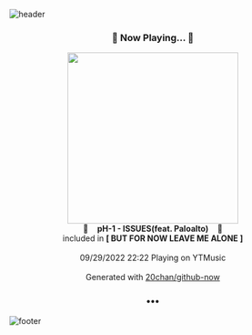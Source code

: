 ![header](https://capsule-render.vercel.app/api?type=wave&height=170&section=header&text=Hi.%20I'm%20SHIFT&fontColor=090707&fontAlignX=45&fontAlignY=65&fontSize=100)

<h3 align="center">🎵 Now Playing... 🎵</h3>
<p align="center">
  <a href="https://music.youtube.com/watch?v=bxo9b4MumnI">
    <img width="300" src="https://lh3.googleusercontent.com/KUBxuLALJJOppf3WigXZa-p9lr32PZ5uDfLB54ZSka4t6vBtwZgr7hKeaqjI_xIra__dFsmn6iT0O7bg">
  </a>
  <br>
  🎵&nbsp&nbsp&nbsp <b>pH-1 - ISSUES(feat. Paloalto)</b> &nbsp&nbsp&nbsp🎵
  <br>
  included in <b>[ BUT FOR NOW LEAVE ME ALONE ]</b>
  
  <br />
  <br />
  09/29/2022 22:22 Playing on YTMusic
  <br />
  <br />
  Generated with <a href="https://github.com/20chan/github-now">20chan/github-now</a>
</p>

<h3 align="center">•••</h3>

![footer](https://capsule-render.vercel.app/api?type=wave&height=150&section=footer)
